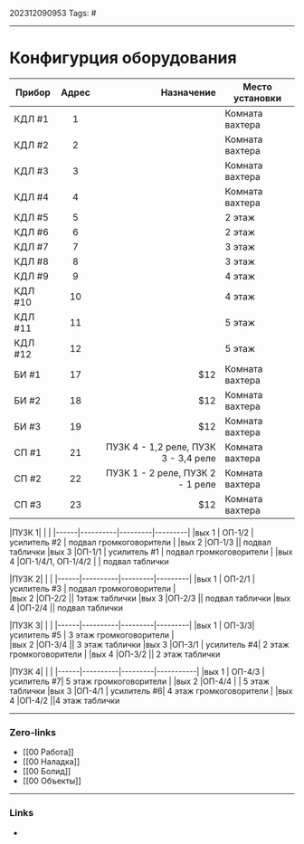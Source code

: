202312090953
Tags: #

---
# Конфигурция оборудования

| Прибор  | Адрес | Назначение |Место установки|
| --------|:-----:| -----:|--------|
| КДЛ #1  | 1     |  |Комната вахтера
| КДЛ #2  | 2     |   |Комната вахтера
| КДЛ #3  | 3     |    |Комната вахтера
| КДЛ #4  | 4     |     |Комната вахтера
| КДЛ #5  | 5     |    |2 этаж
| КДЛ #6  | 6     |    |2 этаж
| КДЛ #7  | 7     |    |3 этаж
| КДЛ #8  | 8     |    |3 этаж
| КДЛ #9  | 9     |    |4 этаж
| КДЛ #10 | 10    |    |4 этаж
| КДЛ #11 | 11    |    |5 этаж
| КДЛ #12 | 12    |    |5 этаж
| БИ #1   | 17    |   $12 |Комната вахтера
| БИ #2   | 18    |   $12 |Комната вахтера
| БИ #3   | 19    |   $12 |Комната вахтера
| СП #1   | 21    | ПУЗК 4 - 1,2 реле, ПУЗК 3 - 3,4 реле |Комната вахтера
| СП #2   | 22    | ПУЗК 1 - 2 реле, ПУЗК 2 - 1 реле |Комната вахтера
| СП #3   | 23    |   $12 |Комната вахтера


|ПУЗК 1| | |
|------|----------|---------|---------|
|вых 1 | ОП-1/2 | усилитель #2  | подвал громкоговорители |
|вых 2 |ОП-1/3 || подвал таблички 
|вых 3 |ОП-1/1 | усилитель #1 | подвал громкоговорители |
|вых 4 |ОП-1/4/1, ОП-1/4/2  | | подвал таблички

|ПУЗК 2| | |
|------|----------|---------|---------|
|вых 1 | ОП-2/1 | усилитель #3 |  подвал громкоговорители |        
|вых 2 |ОП-2/2 || 1этаж таблички 
|вых 3 |ОП-2/3 || подвал таблички
|вых 4 |ОП-2/4 || подвал таблички

|ПУЗК 3| | |
|------|----------|---------|---------|
|вых 1 | ОП-3/3| усилитель #5 | 3 этаж громкоговорители |         
|вых 2 |ОП-3/4 || 3 этаж таблички
|вых 3 |ОП-3/1 | усилитель #4| 2 этаж громкоговорители | 
|вых 4 |ОП-3/2 || 2 этаж таблички

|ПУЗК 4| | |
|------|----------|---------|-----------|
|вых 1 | ОП-4/3 | усилитель #7| 5 этаж громкоговорители |
|вых 2 |ОП-4/4 | |  5 этаж таблички
|вых 3 |ОП-4/1 | усилитель #6| 4 этаж громкоговорители |
|вых 4 |ОП-4/2  ||4 этаж таблички

---
### Zero-links

- [[00 Работа]]
- [[00 Наладка]]
- [[00 Болид]]
- [[00 Объекты]]

---
### Links

-